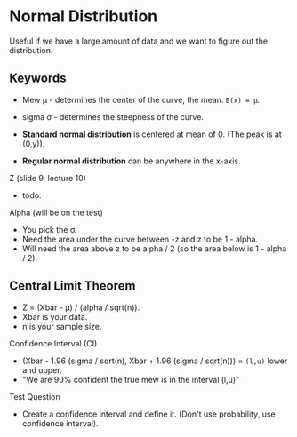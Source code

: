 # Normal Distribution
Useful if we have a large amount of data and we want to figure out the distribution.

## Keywords
* Mew μ - determines the center of the curve, the mean. `E(x) = μ`.
* sigma σ - determines the steepness of the curve.

* **Standard normal distribution** is centered at mean of 0. (The peak is at (0,y)).
* **Regular normal distribution** can be anywhere in the x-axis.

Z (slide 9, lecture 10)
* todo:

Alpha (will be on the test)
* You pick the σ.
* Need the area under the curve between -z and z to be 1 - alpha.
* Will need the area above z to be alpha / 2 (so the area below is 1 - alpha / 2).

## Central Limit Theorem
* Z = (Xbar - μ) / (alpha / sqrt(n)).
* Xbar is your data.
* n is your sample size.

Confidence Interval (CI)
* (Xbar - 1.96 (sigma / sqrt(n), Xbar + 1.96 (sigma / sqrt(n))) = `(l,u)` lower and upper.
* "We are 90% confident the true mew is in the interval (l,u)"

Test Question
* Create a confidence interval and define it. (Don't use probability, use confidence interval).
